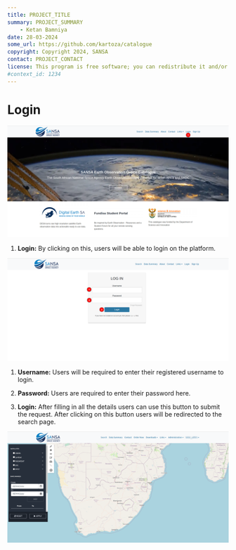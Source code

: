 ```yaml
---
title: PROJECT_TITLE
summary: PROJECT_SUMMARY
    - Ketan Bamniya
date: 28-03-2024
some_url: https://github.com/kartoza/catalogue
copyright: Copyright 2024, SANSA
contact: PROJECT_CONTACT
license: This program is free software; you can redistribute it and/or modify it under the terms of the GNU Affero General Public License as published by the Free Software Foundation; either version 3 of the License, or (at your option) any later version.
#context_id: 1234
---
```


# Login

[![Home Page](./img/login-img-1.png)](./img/login-img-1.png)

1. **Login:** By clicking on this, users will be able to login on the platform. 

[![Login Form](./img/login-img-2.png)](./img/login-img-2.png)

1. **Username:** Users will be required to enter their registered username to login.

2. **Password:** Users are required to enter their password here.

3. **Login:** After filling in all the details users can use this button to submit the request. After clicking on this button users will be redirected to the  search page.

[![Search Page](./img/login-img-3.png)](./img/login-img-3.png)
